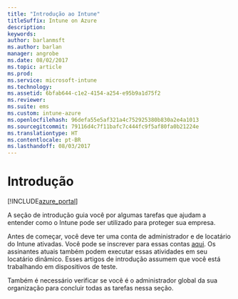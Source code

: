 ```yaml
---
title: "Introdução ao Intune"
titleSuffix: Intune on Azure
description: 
keywords: 
author: barlanmsft
ms.author: barlan
manager: angrobe
ms.date: 08/02/2017
ms.topic: article
ms.prod: 
ms.service: microsoft-intune
ms.technology: 
ms.assetid: 6bfab644-c1e2-4154-a254-e95b9a1d75f2
ms.reviewer: 
ms.suite: ems
ms.custom: intune-azure
ms.openlocfilehash: 96defa55e5af321a4c752925380b830a2e4a1013
ms.sourcegitcommit: 79116d4c7f11bafc7c444fc9f5af80fa0b21224e
ms.translationtype: HT
ms.contentlocale: pt-BR
ms.lasthandoff: 08/03/2017
---
```

# <a name="get-started"></a>Introdução

[!INCLUDE[azure_portal](./includes/azure_portal.md)]

A seção de introdução guia você por algumas tarefas que ajudam a entender como o Intune pode ser utilizado para proteger sua empresa. 

Antes de começar, você deve ter uma conta de administrador e de locatário do Intune ativadas. Você pode se inscrever para essas contas [aqui](https://portal.office.com/Signup/Signup.aspx?OfferId=40BE278A-DFD1-470a-9EF7-9F2596EA7FF9&dl=INTUNE_A&ali=1#0%20). Os assinantes atuais também podem executar essas atividades em seu locatário dinâmico. Esses artigos de introdução assumem que você está trabalhando em dispositivos de teste. 

Também é necessário verificar se você é o administrador global da sua organização para concluir todas as tarefas nessa seção. 
